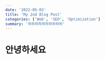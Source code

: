 ```yaml
---
date: '2022-05-03'
title: 'My 2nd Blog Post'
categories: ['Web', 'SEO', 'Optimization']
summary: '하하하하하하하하하하'
---
```


# 안녕하세요
